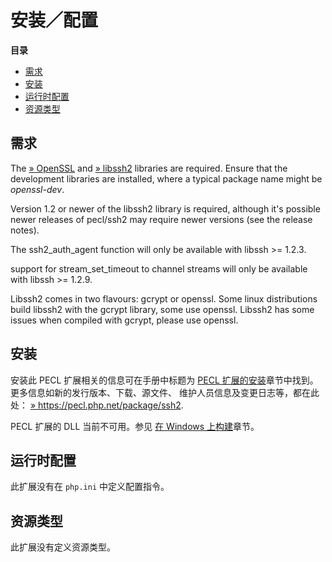 安装／配置
==========

**目录**

-   [需求](/ssh2/setup.html#需求)
-   [安装](/ssh2/setup.html#安装)
-   [运行时配置](/ssh2/setup.html#运行时配置)
-   [资源类型](/ssh2/setup.html#资源类型)

需求
----

The
<a href="http://www.openssl.org/" class="link external">» OpenSSL</a>
and <a href="http://libssh2.org/" class="link external">» libssh2</a>
libraries are required. Ensure that the development libraries are
installed, where a typical package name might be *openssl-dev*.

Version 1.2 or newer of the libssh2 library is required, although it's
possible newer releases of pecl/ssh2 may require newer versions (see the
release notes).

The <span class="function">ssh2\_auth\_agent</span> function will only
be available with libssh \>= 1.2.3.

support for <span class="function">stream\_set\_timeout</span> to
channel streams will only be available with libssh \>= 1.2.9.

Libssh2 comes in two flavours: gcrypt or openssl. Some linux
distributions build libssh2 with the gcrypt library, some use openssl.
Libssh2 has some issues when compiled with gcrypt, please use openssl.

安装
----

安装此 PECL 扩展相关的信息可在手册中标题为
<a href="/install/pecl.html" class="link">PECL 扩展的安装</a>章节中找到。更多信息如新的发行版本、下载、源文件、
维护人员信息及变更日志等，都在此处：
<a href="https://pecl.php.net/package/ssh2" class="link external">» https://pecl.php.net/package/ssh2</a>.

PECL 扩展的 DLL 当前不可用。参见
<a href="/install/windows/legacy/index.html#install.windows.building" class="link">在 Windows 上构建</a>章节。

运行时配置
----------

此扩展没有在 `php.ini` 中定义配置指令。

资源类型
--------

此扩展没有定义资源类型。
